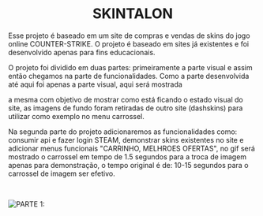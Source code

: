 <h1 align="center"> SKINTALON </h1>
  
<p>Esse projeto é baseado em um site de compras e vendas de skins do jogo online COUNTER-STRIKE. O projeto é baseado em sites já existentes e foi desenvolvido apenas para fins educacionais. </p>
<p>O projeto foi dividido em duas partes: primeiramente a parte visual e assim então chegamos na parte de funcionalidades. Como a parte desenvolvida até aqui foi apenas a parte visual, aqui será mostrada </p>
a mesma com objetivo de mostrar como está ficando o estado visual do site, as imagens de fundo foram retiradas de outro site (dashskins) para utilizar como exemplo no menu carrossel.
<p>Na segunda parte do projeto adicionaremos as funcionalidades como: consumir api e fazer login STEAM, demonstrar skins existentes no site e adicionar menus funcionais "CARRINHO, MELHROES OFERTAS", no
gif será mostrado o carrossel em tempo de 1.5 segundos para a troca de imagem apenas para demonstração, o tempo original é de: 10-15 segundos para o carrossel de imagem ser efetivo. </p> <br>

![PARTE 1:](https://github.com/lucaszpsilva/SKINTALON-base-project/blob/main/media/parte1.gif)
